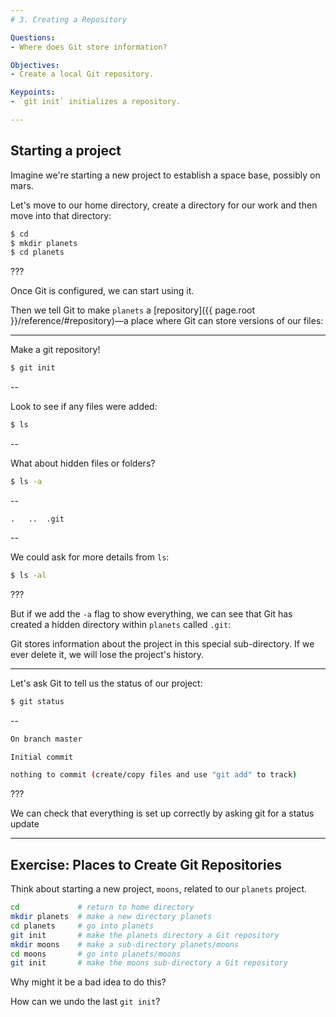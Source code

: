 ```yaml
---
# 3. Creating a Repository

Questions:
- Where does Git store information?

Objectives:
- Create a local Git repository.

Keypoints:
- `git init` initializes a repository.

---
```


## Starting a project

Imagine we're starting a new project to establish a space base, possibly on
mars.

Let's move to our home directory, create a directory for our work and then move into that directory:

```bash
$ cd
$ mkdir planets
$ cd planets
```

???

Once Git is configured,
we can start using it.

Then we tell Git to make `planets` a [repository]({{ page.root }}/reference/#repository)—a place where
Git can store versions of our files:

---

Make a git repository!

```bash
$ git init
```

--

Look to see if any files were added:

```bash
$ ls
```

--

What about hidden files or folders?

```bash
$ ls -a
```

--

```
.	..	.git
```

--

We could ask for more details from `ls`:

```bash
$ ls -al
```

???

But if we add the `-a` flag to show everything,
we can see that Git has created a hidden directory within `planets` called `.git`:

Git stores information about the project in this special sub-directory.
If we ever delete it,
we will lose the project's history.

---

Let's ask Git to tell us the status of our project:

```bash
$ git status
```

--

```bash
On branch master

Initial commit

nothing to commit (create/copy files and use "git add" to track)
```

???

We can check that everything is set up correctly
by asking git for a status update

---

## Exercise: Places to Create Git Repositories

Think about starting a new project, `moons`, related to our `planets` project.

```bash
cd             # return to home directory
mkdir planets  # make a new directory planets
cd planets     # go into planets
git init       # make the planets directory a Git repository
mkdir moons    # make a sub-directory planets/moons
cd moons       # go into planets/moons
git init       # make the moons sub-directory a Git repository
```

Why might it be a bad idea to do this?

How can we undo the last `git init`?
